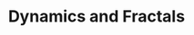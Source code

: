 ---
title: "Dynamics and Fractals"
collection: conferences
permalink: /conference/2023-simmons-courses
startdate: 2022-05-08
enddate: 2022-05-12
venue: 'Simmons Semester, IMPAN'
location: 'Poland'
link: 'https://www.impan.pl/en/activities/banach-center/conferences/23-dynafractal'
---